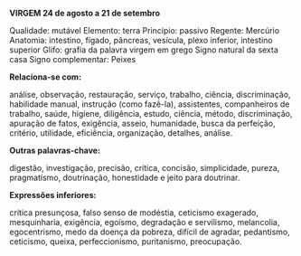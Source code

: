 **VIRGEM 24 de agosto a 21 de setembro**

Qualidade:  mutável
Elemento: terra
Princípio: passivo
Regente: Mercúrio
Anatomia:  intestino, fígado, pâncreas, vesícula, plexo inferior, intestino superior
Glifo:  grafia da palavra virgem em grego
Signo natural da sexta casa
Signo complementar:  Peixes

**Relaciona-se com:**

análise, observação, restauração, serviço, trabalho, ciência, discriminação, habilidade manual, instrução (como fazê-la), assistentes, companheiros de trabalho, saúde, higiene, diligência, estudo, ciência, método, discriminação, apuração de fatos, exigência, asseio, humanidade, busca da perfeição, critério, utilidade, eficiência, organização, 
detalhes, análise.


**Outras palavras-chave:**

 digestão, investigação, precisão, crítica, concisão, simplicidade, pureza, pragmatismo, doutrinação, honestidade e jeito para doutrinar.


**Expressões inferiores:**

crítica presunçosa, falso senso de modéstia, ceticismo exagerado, mesquinharia, exigência, egoísmo, degradação e servilismo, melancolia, egocentrismo, medo da doença da pobreza, difícil de agradar, pedantismo, ceticismo, queixa, perfeccionismo, puritanismo, preocupação.